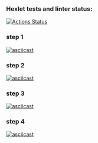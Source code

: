 ### Hexlet tests and linter status:
[![Actions Status](https://github.com/skhrv/frontent-testing-react-project-lvl1/workflows/hexlet-check/badge.svg)](https://github.com/skhrv/frontent-testing-react-project-lvl1/actions)

### step 1
[![asciicast](https://asciinema.org/a/0lDJxhgUOW7bZo9C0ZmXtCYHN.svg)](https://asciinema.org/a/0lDJxhgUOW7bZo9C0ZmXtCYHN)


### step 2
[![asciicast](https://asciinema.org/a/vyIUPeBD8HKtwPYS08X1iPHEL.svg)](https://asciinema.org/a/vyIUPeBD8HKtwPYS08X1iPHEL)


### step 3
[![asciicast](https://asciinema.org/a/NLMyZtwTcA8CfOtg4IlJkAZpE.svg)](https://asciinema.org/a/NLMyZtwTcA8CfOtg4IlJkAZpE)

### step 4
[![asciicast](https://asciinema.org/a/cguYMIV5zi4Di1FxzkVx91uzv.svg)](https://asciinema.org/a/cguYMIV5zi4Di1FxzkVx91uzv)